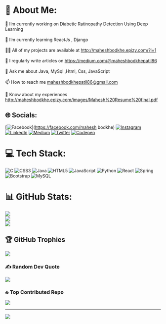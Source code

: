 # 💫 About Me:
🔭 I’m currently working on Diabetic Ratinopathy Detection Using Deep Learning<br><br>🌱 I’m currently learning ReactJs , Django<br><br>👨‍💻 All of my projects are available at http://maheshbodkhe.epizy.com/?i=1<br><br>📝 I regularly write articles on https://medium.com/@maheshbodkhepatil86<br><br>💬 Ask me about Java, MySql ,Html, Css, JavaScript<br><br>📫 How to reach me maheshbodkhepatil86@gmail.com<br><br>📄 Know about my experiences http://maheshbodkhe.epizy.com/images/Mahesh%20Resume%20final.pdf


## 🌐 Socials:
[![Facebook](https://img.shields.io/badge/Facebook-%231877F2.svg?logo=Facebook&logoColor=white)](https://facebook.com/mahesh bodkhe) [![Instagram](https://img.shields.io/badge/Instagram-%23E4405F.svg?logo=Instagram&logoColor=white)]() [![LinkedIn](https://img.shields.io/badge/LinkedIn-%230077B5.svg?logo=linkedin&logoColor=white)](https://www.linkedin.com/in/mahesh-bodkhe-494909241) [![Medium](https://img.shields.io/badge/Medium-12100E?logo=medium&logoColor=white)](https://medium.com/@maheshbodkhepatil86) [![Twitter](https://img.shields.io/badge/Twitter-%231DA1F2.svg?logo=Twitter&logoColor=white)](https://twitter.com/Maheshbodkhe66) [![Codepen](https://img.shields.io/badge/Codepen-000000?style=for-the-badge&logo=codepen&logoColor=white)](https://codepen.io/Maheshbodkhe66) 

# 💻 Tech Stack:
![C](https://img.shields.io/badge/c-%2300599C.svg?style=for-the-badge&logo=c&logoColor=white) ![CSS3](https://img.shields.io/badge/css3-%231572B6.svg?style=for-the-badge&logo=css3&logoColor=white) ![Java](https://img.shields.io/badge/java-%23ED8B00.svg?style=for-the-badge&logo=java&logoColor=white) ![HTML5](https://img.shields.io/badge/html5-%23E34F26.svg?style=for-the-badge&logo=html5&logoColor=white) ![JavaScript](https://img.shields.io/badge/javascript-%23323330.svg?style=for-the-badge&logo=javascript&logoColor=%23F7DF1E) ![Python](https://img.shields.io/badge/python-3670A0?style=for-the-badge&logo=python&logoColor=ffdd54) ![React](https://img.shields.io/badge/react-%2320232a.svg?style=for-the-badge&logo=react&logoColor=%2361DAFB) ![Spring](https://img.shields.io/badge/spring-%236DB33F.svg?style=for-the-badge&logo=spring&logoColor=white) ![Bootstrap](https://img.shields.io/badge/bootstrap-%23563D7C.svg?style=for-the-badge&logo=bootstrap&logoColor=white) ![MySQL](https://img.shields.io/badge/mysql-%2300f.svg?style=for-the-badge&logo=mysql&logoColor=white)
# 📊 GitHub Stats:
![](https://github-readme-stats.vercel.app/api?username=maheshbodkhe66&theme=dark&hide_border=false&include_all_commits=false&count_private=false)<br/>
![](https://github-readme-streak-stats.herokuapp.com/?user=maheshbodkhe66&theme=dark&hide_border=false)<br/>
![](https://github-readme-stats.vercel.app/api/top-langs/?username=maheshbodkhe66&theme=dark&hide_border=false&include_all_commits=false&count_private=false&layout=compact)

## 🏆 GitHub Trophies
![](https://github-profile-trophy.vercel.app/?username=maheshbodkhe66&theme=chalk&no-frame=false&no-bg=true&margin-w=4)

### ✍️ Random Dev Quote
![](https://quotes-github-readme.vercel.app/api?type=horizontal&theme=dark)

### 🔝 Top Contributed Repo
![](https://github-contributor-stats.vercel.app/api?username=maheshbodkhe66&limit=5&theme=dark&combine_all_yearly_contributions=true)

---
[![](https://visitcount.itsvg.in/api?id=maheshbodkhe66&icon=0&color=0)](https://visitcount.itsvg.in)

<!-- Proudly created with GPRM ( https://gprm.itsvg.in ) -->
